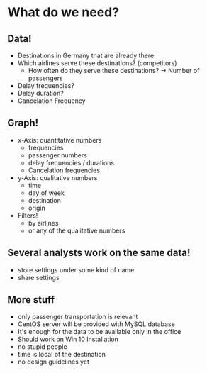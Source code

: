 # What do we need?

## Data!

* Destinations in Germany that are already there
* Which airlines serve these destinations? (competitors)
  * How often do they serve these destinations? -> Number of passengers
* Delay frequencies?
* Delay duration?
* Cancelation Frequency

## Graph!

* x-Axis: quantitative numbers
  * frequencies
  * passenger numbers
  * delay frequencies / durations
  * Cancelation frequencies
* y-Axis: qualitative numbers
  * time
  * day of week
  * destination
  * origin
* Filters!
  * by airlines
  * or any of the qualitative numbers

## Several analysts work on the same data!

* store settings under some kind of name
* share settings

## More stuff

* only passenger transportation is relevant
* CentOS server will be provided with MySQL database
* It's enough for the data to be available only in the office
* Should work on Win 10 Installation
* no stupid people
* time is local of the destination
* no design guidelines yet

